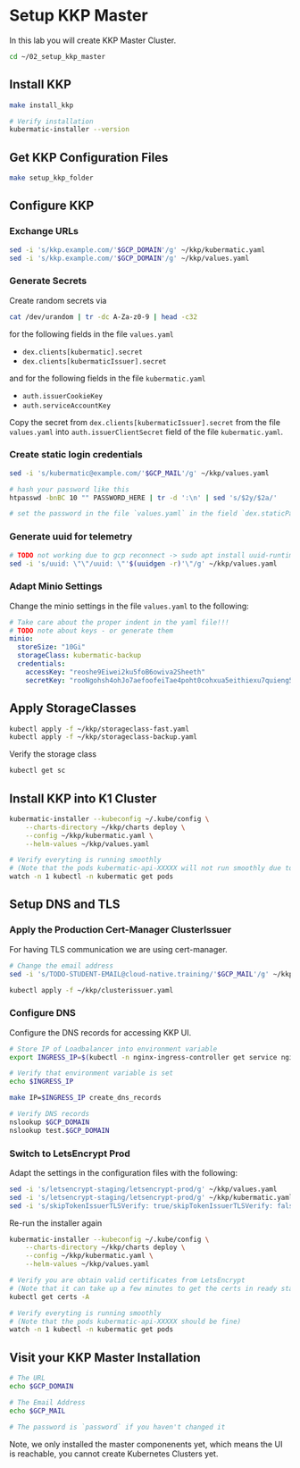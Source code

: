 # Setup KKP Master

In this lab you will create KKP Master Cluster.

```bash
cd ~/02_setup_kkp_master
```

## Install KKP

```bash
make install_kkp

# Verify installation
kubermatic-installer --version
```

## Get KKP Configuration Files

```bash
make setup_kkp_folder
```

## Configure KKP

### Exchange URLs

```bash
sed -i 's/kkp.example.com/'$GCP_DOMAIN'/g' ~/kkp/kubermatic.yaml
sed -i 's/kkp.example.com/'$GCP_DOMAIN'/g' ~/kkp/values.yaml
```

### Generate Secrets

Create random secrets via

```bash
cat /dev/urandom | tr -dc A-Za-z0-9 | head -c32
```

for the following fields in the file `values.yaml`

- `dex.clients[kubermatic].secret`
- `dex.clients[kubermaticIssuer].secret`

and for the following fields in the file `kubermatic.yaml`

- `auth.issuerCookieKey`
- `auth.serviceAccountKey`

Copy the secret from `dex.clients[kubermaticIssuer].secret` from the file `values.yaml` into `auth.issuerClientSecret` field of the file `kubermatic.yaml`.

### Create static login credentials

```bash
sed -i 's/kubermatic@example.com/'$GCP_MAIL'/g' ~/kkp/values.yaml

# hash your password like this
htpasswd -bnBC 10 "" PASSWORD_HERE | tr -d ':\n' | sed 's/$2y/$2a/'

# set the password in the file `values.yaml` in the field `dex.staticPasswords[YOUR-EMAIL].hash`
```

### Generate uuid for telemetry

```bash
# TODO not working due to gcp reconnect -> sudo apt install uuid-runtime
sed -i 's/uuid: \"\"/uuid: \"'$(uuidgen -r)'\"/g' ~/kkp/values.yaml
```

### Adapt Minio Settings

Change the minio settings in the file `values.yaml` to the following:

```yaml
# Take care about the proper indent in the yaml file!!!
# TODO note about keys - or generate them
minio:
  storeSize: "10Gi"
  storageClass: kubermatic-backup
  credentials:
    accessKey: "reoshe9Eiwei2ku5foB6owiva2Sheeth"
    secretKey: "rooNgohsh4ohJo7aefoofeiTae4poht0cohxua5eithiexu7quieng5ailoosha8"
```

## Apply StorageClasses

```bash
kubectl apply -f ~/kkp/storageclass-fast.yaml
kubectl apply -f ~/kkp/storageclass-backup.yaml
```

Verify the storage class

```bash
kubectl get sc
```

## Install KKP into K1 Cluster

```bash
kubermatic-installer --kubeconfig ~/.kube/config \
    --charts-directory ~/kkp/charts deploy \
    --config ~/kkp/kubermatic.yaml \
    --helm-values ~/kkp/values.yaml

# Verify everyting is running smoothly
# (Note that the pods kubermatic-api-XXXXX will not run smoothly due to DNS is not setup yet)
watch -n 1 kubectl -n kubermatic get pods
```

## Setup DNS and TLS

### Apply the Production Cert-Manager ClusterIssuer

For having TLS communication we are using cert-manager.

```bash
# Change the email address
sed -i 's/TODO-STUDENT-EMAIL@cloud-native.training/'$GCP_MAIL'/g' ~/kkp/clusterissuer.yaml

kubectl apply -f ~/kkp/clusterissuer.yaml
```

### Configure DNS

Configure the DNS records for accessing KKP UI.

```bash
# Store IP of Loadbalancer into environment variable
export INGRESS_IP=$(kubectl -n nginx-ingress-controller get service nginx-ingress-controller -o jsonpath='{.status.loadBalancer.ingress[0].ip}')

# Verify that environment variable is set
echo $INGRESS_IP

make IP=$INGRESS_IP create_dns_records

# Verify DNS records
nslookup $GCP_DOMAIN
nslookup test.$GCP_DOMAIN
```

### Switch to LetsEncrypt Prod

Adapt the settings in the configuration files with the following:

```bash
sed -i 's/letsencrypt-staging/letsencrypt-prod/g' ~/kkp/values.yaml
sed -i 's/letsencrypt-staging/letsencrypt-prod/g' ~/kkp/kubermatic.yaml
sed -i 's/skipTokenIssuerTLSVerify: true/skipTokenIssuerTLSVerify: false/g' ~/kkp/kubermatic.yaml
```

Re-run the installer again

```bash
kubermatic-installer --kubeconfig ~/.kube/config \
    --charts-directory ~/kkp/charts deploy \
    --config ~/kkp/kubermatic.yaml \
    --helm-values ~/kkp/values.yaml

# Verify you are obtain valid certificates from LetsEncrypt
# (Note that it can take up a few minutes to get the certs in ready state)
kubectl get certs -A

# Verify everyting is running smoothly
# (Note that the pods kubermatic-api-XXXXX should be fine)
watch -n 1 kubectl -n kubermatic get pods
```

## Visit your KKP Master Installation

```bash
# The URL
echo $GCP_DOMAIN

# The Email Address
echo $GCP_MAIL

# The password is `password` if you haven't changed it
```

Note, we only installed the master componenents yet, which means the UI is reachable, you cannot create Kubernetes Clusters yet.
